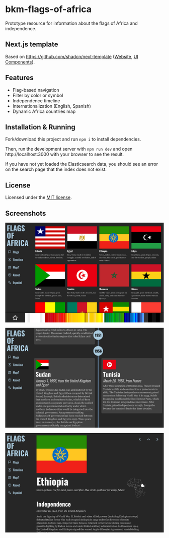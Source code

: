 # bkm-flags-of-africa

Prototype resource for information about the flags of Africa and independence.

## Next.js template

Based on https://github.com/shadcn/next-template ([Website](https://template.shadcn.com/), [UI Components](https://ui.shadcn.com/)).

## Features

- Flag-based navigation
- Filter by color or symbol
- Independence timeline
- Internationalization (English, Spanish)
- Dynamic Africa countries map

## Installation & Running

Fork/download this project and run `npm i` to install dependencies.

Then, run the development server with `npm run dev` and open http://localhost:3000 with your browser to see the result.

If you have not yet loaded the Elasticsearch data, you should see an error on the search page that the index does not exist.

## License

Licensed under the [MIT license](./LICENSE.md).

## Screenshots

![Screenshot of the home page](./doc/foa1.png)

![Screenshot of independence timeline](./doc/foa2.jpg)

![Screenshot of country page](./doc/foa3.jpg)
